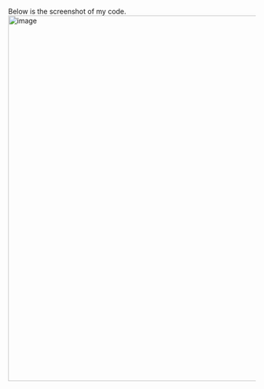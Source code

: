 Below is the screenshot of my code.
<img width="743" alt="image" src="https://github.com/junyuelin/cse15l-lab-reports/assets/97243889/d6237b15-14b4-4ae0-aa95-fe82615581da">
